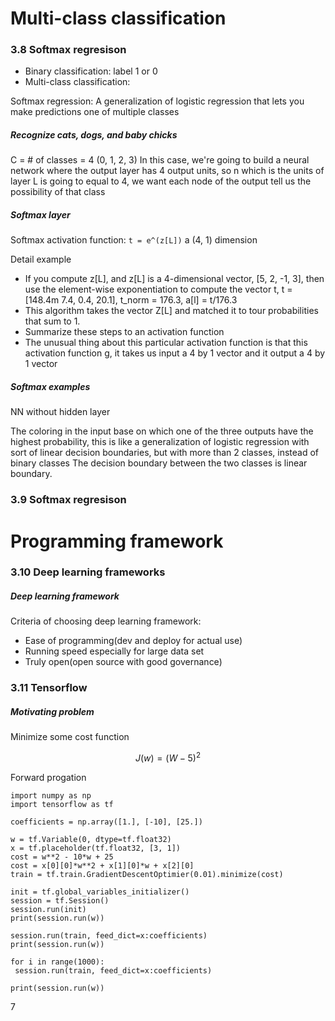 # Multi-class classification
### 3.8 Softmax regresison
- Binary classification: label 1 or 0 
- Multi-class classification: 

Softmax regression: A generalization of logistic regression that lets you make predictions one of multiple classes

##### Recognize cats, dogs, and baby chicks
C = # of classes = 4 (0, 1, 2, 3)
In this case, we're going to build a neural network where the output layer has 4 output units, so n which is the units of layer L is going to equal to 4, we want each node of the output tell us the possibility of that class

##### Softmax layer  
Softmax activation function:
```t = e^(z[L])``` a (4, 1) dimension 

Detail example
- If you compute z[L], and z[L] is a 4-dimensional vector, [5, 2, -1, 3], then use the element-wise exponentiation to compute the vector t, t = [148.4m 7.4, 0.4, 20.1], t_norm = 176.3, a[l] = t/176.3
- This algorithm takes the vector Z[L] and matched it to tour probabilities that sum to 1.
- Summarize these steps to an activation function
- The unusual thing about this particular activation function is that this activation function g, it takes us input a 4 by 1 vector and it output a 4 by 1 vector 
 
##### Softmax examples
NN without hidden layer

The coloring in the input base on which one of the three outputs have the highest probability, this is like a generalization of logistic regression with sort of linear decision boundaries, but with more than 2 classes, instead of binary classes
The decision boundary between the two classes is linear boundary. 

### 3.9 Softmax regresison

# Programming framework

### 3.10 Deep learning frameworks 
##### Deep learning framework 
Criteria of choosing deep learning framework:
- Ease of programming(dev and deploy for actual use)
- Running speed especially for large data set 
- Truly open(open source with good governance) 

### 3.11 Tensorflow
##### Motivating problem 
Minimize some cost function 

$$
J(w) = (W - 5)^2
$$

Forward progation 

```
import numpy as np
import tensorflow as tf

coefficients = np.array([1.], [-10], [25.])

w = tf.Variable(0, dtype=tf.float32)
x = tf.placeholder(tf.float32, [3, 1])
cost = w**2 - 10*w + 25
cost = x[0][0]*w**2 + x[1][0]*w + x[2][0]
train = tf.train.GradientDescentOptimier(0.01).minimize(cost)

init = tf.global_variables_initializer()
session = tf.Session()
session.run(init)
print(session.run(w))

session.run(train, feed_dict=x:coefficients)
print(session.run(w))

for i in range(1000):
 session.run(train, feed_dict=x:coefficients)

print(session.run(w))

```























7